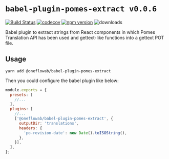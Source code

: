 # `babel-plugin-pomes-extract v0.0.6`
[![Build Status](https://travis-ci.org/Flowsystem/babel-plugin-pomes-extract.svg?branch=master)](https://travis-ci.org/Flowsystem/babel-plugin-pomes-extract)
[![codecov](https://codecov.io/gh/Flowsystem/babel-plugin-pomes-extract/branch/master/graph/badge.svg)](https://codecov.io/gh/Flowsystem/babel-plugin-pomes-extract)
[![npm version](https://badge.fury.io/js/%40oneflowab%2Fpomes.svg)](https://www.npmjs.com/package/@oneflowab/babel-plugin-pomes-extract)
![downloads](https://img.shields.io/npm/dm/@oneflowab/babel-plugin-pomes-extract.svg)

Babel plugin to extract strings from React components in which Pomes Translation API has been used and gettext-like functions into a gettext POT file.

## Usage

```
yarn add @oneflowab/babel-plugin-pomes-extract
```

Then you could configure the babel plugin like below:

```javascript
module.exports = {
  presets: [
    //...
  ],
  plugins: [
    //...
    ['@oneflowab/babel-plugin-pomes-extract', {
      outputDir: 'translations',
      headers: {
        'po-revision-date': new Date().toISOString(),
      },
    }],
  ],
};

```
